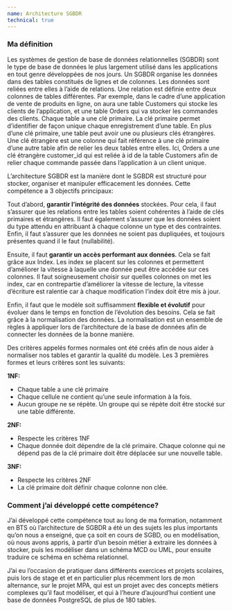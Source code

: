 ```yaml
---
name: Architecture SGBDR
technical: true
---
```


### Ma définition

Les systèmes de gestion de base de données relationnelles (SGBDR) sont le type de base de données le plus largement utilisé dans les applications en tout genre développées de nos jours. Un SGBDR organise les données dans des tables constitués de lignes et de colonnes. Les données sont reliées entre elles à l’aide de relations. Une relation est définie entre deux colonnes de tables différentes. Par exemple, dans le cadre d’une application de vente de produits en ligne, on aura une table Customers qui stocke les clients de l’application, et une table Orders qui va stocker les commandes des clients. Chaque table a une clé primaire. La clé primaire permet d’identifier de façon unique chaque enregistrement d’une table. En plus d’une clé primaire, une table peut avoir une ou plusieurs clés étrangères. Une clé étrangère est une colonne qui fait référence à une clé primaire d’une autre table afin de relier les deux tables entre elles. Ici, Orders a une clé étrangère customer\_id qui est reliée à id de la table Customers afin de relier chaque commande passée dans l’application à un client unique.

L’architecture SGBDR est la manière dont le SGBDR est structuré pour stocker, organiser et manipuler efficacement les données. Cette compétence a 3 objectifs principaux:

Tout d’abord, **garantir l’intégrité des données** stockées. Pour cela, il faut s’assurer que les relations entre les tables soient cohérentes à l’aide de clés primaires et étrangères. Il faut également s’assurer que les données soient du type attendu en attribuant à chaque colonne un type et des contraintes. Enfin, il faut s’assurer que les données ne soient pas dupliquées, et toujours présentes quand il le faut (nullabilité).

Ensuite, il faut **garantir un accès performant aux données**. Cela se fait grâce aux Index. Les index se placent sur les colonnes et permettent d’améliorer la vitesse à laquelle une donnée peut être accédée sur ces colonnes. Il faut soigneusement choisir sur quelles colonnes on met les index, car en contrepartie d’améliorer la vitesse de lecture, la vitesse d’écriture est ralentie car à chaque modification l’index doit être mis à jour.

Enfin, il faut que le modèle soit suffisamment **flexible et évolutif** pour évoluer dans le temps en fonction de l’évolution des besoins. Cela se fait grâce à la normalisation des données. La normalisation est un ensemble de règles à appliquer lors de l’architecture de la base de données afin de connecter les données de la bonne manière.

Des critères appelés formes normales ont été créés afin de nous aider à normaliser nos tables et garantir la qualité du modèle. Les 3 premières formes et leurs critères sont les suivants:

**1NF:**

- Chaque table a une clé primaire
- Chaque cellule ne contient qu’une seule information à la fois.
- Aucun groupe ne se répète. Un groupe qui se répète doit être stocké sur une table différente.

**2NF:** 

- Respecte les critères 1NF
- Chaque donnée doit dépendre de la clé primaire. Chaque colonne qui ne dépend pas de la clé primaire doit être déplacée sur une nouvelle table. 

**3NF:** 

- Respecte les critères 2NF
- La clé primaire doit définir chaque colonne non clée.

### Comment j’ai développé cette compétence?

J’ai développé cette compétence tout au long de ma formation, notamment en BTS où l’architecture de SGBDR a été un des sujets les plus importants qu’on nous a enseigné, que ça soit en cours de SGBD, ou en modélisation, où nous avons appris, à partir d’un besoin métier à extraire les données à stocker, puis les modéliser dans un schéma MCD ou UML, pour ensuite traduire ce schéma en schéma relationnel. 

J’ai eu l’occasion de pratiquer dans différents exercices et projets scolaires, puis lors de stage et et en particulier plus récemment lors de mon alternance, sur le projet MPA, qui est un projet avec des concepts métiers complexes qu’il faut modéliser, et qui à l’heure d’aujourd’hui contient une base de données PostgreSQL de plus de 180 tables.
